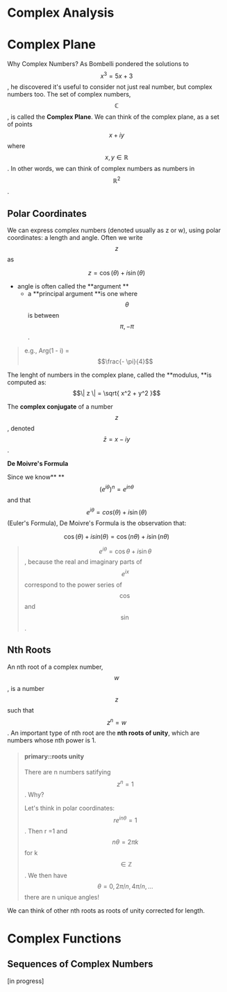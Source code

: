 # Complex Analysis

# Complex Plane

Why Complex Numbers? As Bombelli pondered the solutions to $$x^3 = 5x + 3$$, he discovered it's useful to consider not just real number, but complex numbers too. The set of complex numbers, $$\mathbb{C}$$, is called the **Complex Plane**. We can think of the complex plane, as a set of points $$x + i y$$ where $$x, y \in \mathbb{R}$$. In other words, we can think of complex numbers as numbers in $$\mathbb{R}^2$$.

## Polar Coordinates

We can express complex numbers \(denoted usually as z or w\), using polar coordinates: a length and angle. Often we write $$z$$ as

$$z = \cos(\theta) + i \sin(\theta)$$

* angle is often called the **argument **
  * a **principal argument **is one where $$\theta$$ is between $$\pi, -\pi$$.


> e.g., Arg\(1 - i\) = $$\frac{- \pi}{4}$$

The lenght of numbers in the complex plane, called the **modulus, **is computed as: $$\| z \| = \sqrt{ x^2 + y^2 }$$

The **complex conjugate** of a number $$z$$, denoted $$\bar{z} = x - i y$$. 

**De Moivre's Formula**

Since we know** **$$(e^{i\theta})^n = e^{i n \theta}$$ and that $$e^{i \theta} = cos(\theta) + i \sin(\theta)$$ \(Euler's Formula\),  De Moivre's Formula is the observation that:

$$\cos(\theta) + i sin(\theta) = \cos(n \theta) + i \sin(n \theta)$$

> $$e^{i \theta} = \cos \theta + i \sin \theta$$, because the real and imaginary parts of $$e^{i x}$$ correspond to the power series of $$\cos$$ and $$\sin$$.

## Nth Roots

An nth root of a complex number, $$w$$, is a number $$z$$ such that $$z^n = w$$. An important type of nth root are the **nth roots of unity**, which are numbers whose nth power is 1.

> #### primary::roots unity
> 
> There are n numbers satifying $$z^n = 1$$. Why?
> 
> Let's think in polar coordinates: $$r e^{i n \theta} = 1 $$. Then r =1 and $$n \theta = 2 \pi k $$ for k $$\in \mathbb{Z}$$. We then have $$\theta = 0, 2 \pi / n, 4 \pi / n, \dots$$ there are n unique angles!

We can think of other nth roots as roots of unity corrected for length.

# Complex Functions

## Sequences of Complex Numbers

\[in progress\]

